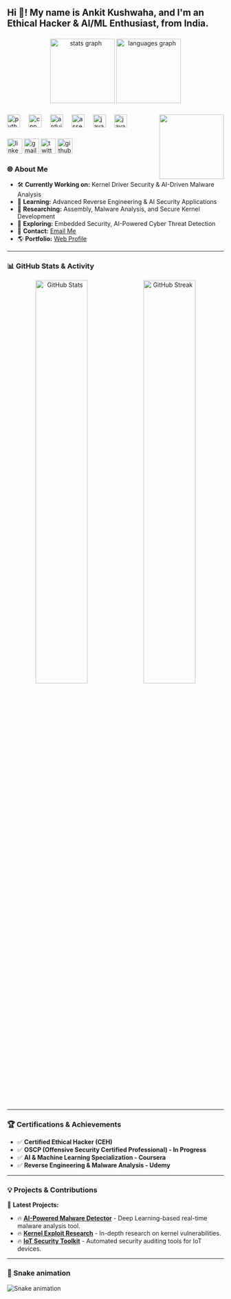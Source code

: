 <h2 align="left">Hi 👋! My name is Ankit Kushwaha, and I'm an Ethical Hacker & AI/ML Enthusiast, from India.</h2>

### 

<div align="center">
  <img src="https://github-readme-stats.vercel.app/api?username=ankitkushwaha90&hide_title=false&hide_rank=false&show_icons=true&include_all_commits=true&count_private=true&disable_animations=false&theme=dracula&locale=en&hide_border=false" height="150" alt="stats graph"  />
  <img src="https://github-readme-stats.vercel.app/api/top-langs?username=ankitkushwaha90&locale=en&hide_title=false&layout=compact&card_width=320&langs_count=5&theme=dracula&hide_border=false" height="150" alt="languages graph"  />
</div>

### 

<img align="right" height="150" src="https://i.imgflip.com/65efzo.gif"  />

### 

<div align="left">
  <img src="https://cdn.jsdelivr.net/gh/devicons/devicon/icons/python/python-original.svg" height="30" alt="python logo"  />
  <img width="12" />
  <img src="https://cdn.jsdelivr.net/gh/devicons/devicon/icons/cplusplus/cplusplus-original.svg" height="30" alt="cpp logo"  />
  <img width="12" />
  <img src="https://cdn.jsdelivr.net/gh/devicons/devicon/icons/arduino/arduino-original.svg" height="30" alt="arduino logo"  />
  <img width="12" />
  <img src="https://cdn.jsdelivr.net/gh/devicons/devicon/icons/assembly/assembly-original.svg" height="30" alt="assembly logo"  />
  <img width="12" />
  <img src="https://cdn.jsdelivr.net/gh/devicons/devicon/icons/javascript/javascript-original.svg" height="30" alt="javascript logo"  />
  <img width="12" />
  <img src="https://cdn.jsdelivr.net/gh/devicons/devicon/icons/java/java-original.svg" height="30" alt="java logo"  />
</div>

### 

<div align="left">
  <img src="https://img.shields.io/static/v1?message=LinkedIn&logo=linkedin&label=&color=0077B5&logoColor=white&labelColor=&style=for-the-badge" height="35" alt="linkedin logo"  />
  <img src="https://img.shields.io/static/v1?message=Email&logo=gmail&label=&color=D14836&logoColor=white&labelColor=&style=for-the-badge" height="35" alt="gmail logo"  />
  <img src="https://img.shields.io/static/v1?message=Twitter&logo=twitter&label=&color=1DA1F2&logoColor=white&labelColor=&style=for-the-badge" height="35" alt="twitter logo"  />
  <img src="https://img.shields.io/static/v1?message=GitHub&logo=github&label=&color=181717&logoColor=white&labelColor=&style=for-the-badge" height="35" alt="github logo"  />
</div>

### 

### 🌐 About Me

* 🛠 **Currently Working on:** Kernel Driver Security & AI-Driven Malware Analysis
* 🤖 **Learning:** Advanced Reverse Engineering & AI Security Applications
* 🔬 **Researching:** Assembly, Malware Analysis, and Secure Kernel Development
* 🚀 **Exploring:** Embedded Security, AI-Powered Cyber Threat Detection
* 📢 **Contact:** [Email Me](mailto:ankitkushwahahacker99109@gmail.com)
* 🌎 **Portfolio:** [Web Profile](https://web-vite-kappa.vercel.app/)

---

### 📊 GitHub Stats & Activity

<p align="center">
  <img src="https://github-readme-stats.vercel.app/api?username=ankitkushwaha90&show_icons=true&theme=radical" alt="GitHub Stats" width="49%" />
  <img src="https://github-readme-streak-stats.herokuapp.com/?user=ankitkushwaha90&theme=radical" alt="GitHub Streak" width="49%" />
</p>

---

### 🏆 Certifications & Achievements

* ✅ **Certified Ethical Hacker (CEH)**
* ✅ **OSCP (Offensive Security Certified Professional) - In Progress**
* ✅ **AI & Machine Learning Specialization - Coursera**
* ✅ **Reverse Engineering & Malware Analysis - Udemy**

---

### 💡 Projects & Contributions

🚀 **Latest Projects:**

* 🔥 **[AI-Powered Malware Detector](https://github.com/ankitkushwaha90/malware-detector)** - Deep Learning-based real-time malware analysis tool.
* 🔥 **[Kernel Exploit Research](https://github.com/ankitkushwaha90/kernel-exploit-research)** - In-depth research on kernel vulnerabilities.
* 🔥 **[IoT Security Toolkit](https://github.com/ankitkushwaha90/iot-security-toolkit)** - Automated security auditing tools for IoT devices.

---

### 🐍 Snake animation

<img src="https://raw.githubusercontent.com/ankitkushwaha90/ankitkushwaha90/output/snake.svg" alt="Snake animation" />
